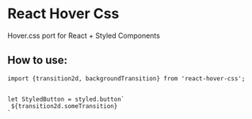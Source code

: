# React Hover Css

Hover.css port for React + Styled Components

## How to use:

```
import {transition2d, backgroundTransition} from 'react-hover-css';


let StyledButton = styled.button`
 ${transition2d.someTransition}
`
```
